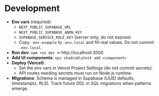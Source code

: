 # Development

- __Env vars__ (required):
  - `NEXT_PUBLIC_SUPABASE_URL`
  - `NEXT_PUBLIC_SUPABASE_ANON_KEY`
  - `SUPABASE_SERVICE_ROLE_KEY` (server only; do not expose)
  - Copy `.env.example` to `.env.local` and fill real values. Do not commit `.env.local`.
- __Run dev__: `npm run dev` → http://localhost:3000
- __Add UI components__: `npx shadcn@latest add <component>`
- __Deploy (Vercel)__:
  - Set the env vars in Vercel Project Settings (do not commit secrets).
  - API routes needing secrets must run on Node.js runtime.
- __Migrations__: Schema is managed in Supabase (UUID defaults, timestamptz, RLS). Track future DDL in SQL migrations when patterns emerge.
